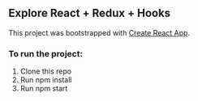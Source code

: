 ## Explore React + Redux + Hooks
This project was bootstrapped with [Create React App](https://github.com/facebook/create-react-app).

### To run the project:
1. Clone this repo
2. Run npm install
3. Run npm start
